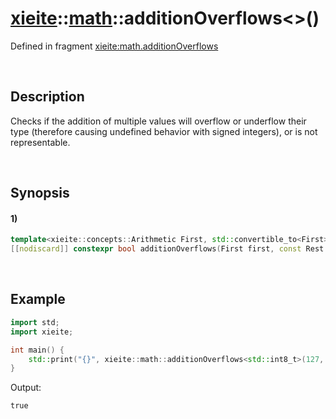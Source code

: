 # [xieite](../../xieite.md)\:\:[math](../../math.md)\:\:additionOverflows\<\>\(\)
Defined in fragment [xieite:math.additionOverflows](../../../src/math/addition_overflows.cpp)

&nbsp;

## Description
Checks if the addition of multiple values will overflow or underflow their type (therefore causing undefined behavior with signed integers), or is not representable.

&nbsp;

## Synopsis
#### 1)
```cpp
template<xieite::concepts::Arithmetic First, std::convertible_to<First>... Rest>
[[nodiscard]] constexpr bool additionOverflows(First first, const Rest... rest) noexcept;
```

&nbsp;

## Example
```cpp
import std;
import xieite;

int main() {
    std::print("{}", xieite::math::additionOverflows<std::int8_t>(127, 1));
}
```
Output:
```
true
```
